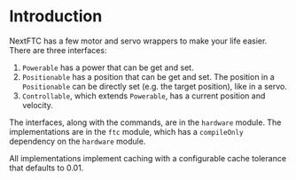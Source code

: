 # Introduction

NextFTC has a few motor and servo wrappers to make your life easier. There 
are three interfaces:

1. `Powerable` has a power that can be get and set.
2. `Positionable` has a position that can be get and set. The position in a 
   `Positionable` can be directly set (e.g. the target position), like in a 
   servo.
3. `Controllable`, which extends `Powerable`, has a current position and 
   velocity.

The interfaces, along with the commands, are in the `hardware` module. The 
implementations are in the `ftc` module, which has a `compileOnly` 
dependency on the `hardware` module.

All implementations implement caching with a configurable cache tolerance 
that defaults to 0.01.